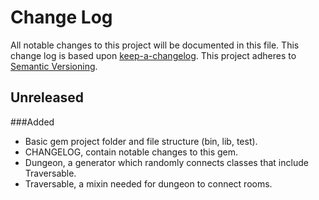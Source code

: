 # Change Log

All notable changes to this project will be documented in this
file. This change log is based upon [keep-a-changelog]. This project adheres to
[Semantic Versioning].

## Unreleased

###Added

- Basic gem project folder and file structure (bin, lib, test).
- CHANGELOG, contain notable changes to this gem.
- Dungeon, a generator which randomly connects classes that include Traversable.
- Traversable, a mixin needed for dungeon to connect rooms.

[keep-a-changelog]: https://github.com/olivierlacan/keep-a-changelog
[Semantic Versioning]: http://semver.org/
